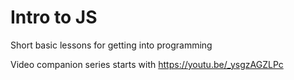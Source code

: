 # Intro to JS
Short basic lessons for getting into programming

Video companion series starts with https://youtu.be/_ysgzAGZLPc
